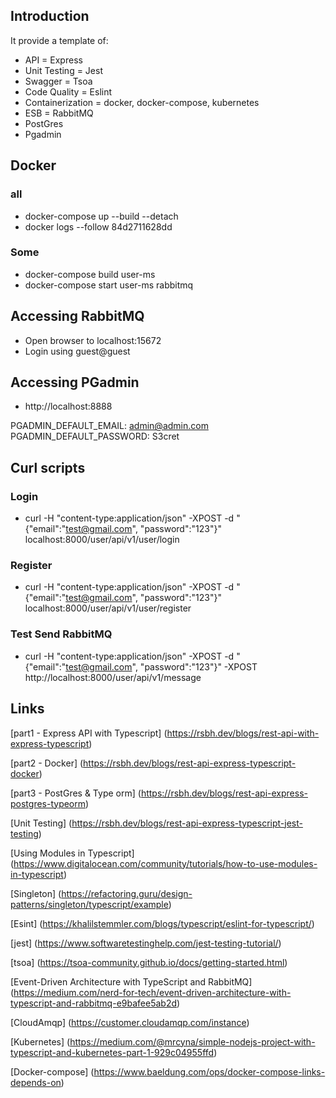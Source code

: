 ## Introduction
It provide a template of:
- API = Express
- Unit Testing = Jest
- Swagger = Tsoa
- Code Quality = Eslint
- Containerization = docker, docker-compose, kubernetes
- ESB = RabbitMQ 
- PostGres
- Pgadmin

## Docker
### all
- docker-compose up --build --detach
- docker logs --follow  84d2711628dd
### Some
- docker-compose build user-ms
- docker-compose start user-ms rabbitmq

## Accessing RabbitMQ
- Open browser to localhost:15672
- Login using guest@guest

## Accessing PGadmin
- http://localhost:8888

PGADMIN_DEFAULT_EMAIL: admin@admin.com
PGADMIN_DEFAULT_PASSWORD: S3cret

## Curl scripts
### Login
- curl -H "content-type:application/json" -XPOST -d "{\"email\":\"test@gmail.com\", \"password\":\"123\"}" localhost:8000/user/api/v1/user/login

### Register
- curl -H "content-type:application/json" -XPOST -d "{\"email\":\"test@gmail.com\", \"password\":\"123\"}" localhost:8000/user/api/v1/user/register

### Test Send RabbitMQ
- curl -H "content-type:application/json" -XPOST -d "{\"email\":\"test@gmail.com\", \"password\":\"123\"}" -XPOST http://localhost:8000/user/api/v1/message

## Links
[part1 - Express API with Typescript] (https://rsbh.dev/blogs/rest-api-with-express-typescript)

[part2 - Docker] (https://rsbh.dev/blogs/rest-api-express-typescript-docker)

[part3 - PostGres & Type orm] (https://rsbh.dev/blogs/rest-api-express-postgres-typeorm)

[Unit Testing] (https://rsbh.dev/blogs/rest-api-express-typescript-jest-testing)

[Using Modules in Typescript] (https://www.digitalocean.com/community/tutorials/how-to-use-modules-in-typescript)

[Singleton] (https://refactoring.guru/design-patterns/singleton/typescript/example)

[Esint] (https://khalilstemmler.com/blogs/typescript/eslint-for-typescript/)

[jest] (https://www.softwaretestinghelp.com/jest-testing-tutorial/)

[tsoa] (https://tsoa-community.github.io/docs/getting-started.html)

[Event-Driven Architecture with TypeScript and RabbitMQ] (https://medium.com/nerd-for-tech/event-driven-architecture-with-typescript-and-rabbitmq-e9bafee5ab2d)

[CloudAmqp] (https://customer.cloudamqp.com/instance)

[Kubernetes] (https://medium.com/@mrcyna/simple-nodejs-project-with-typescript-and-kubernetes-part-1-929c04955ffd)

[Docker-compose] (https://www.baeldung.com/ops/docker-compose-links-depends-on)
